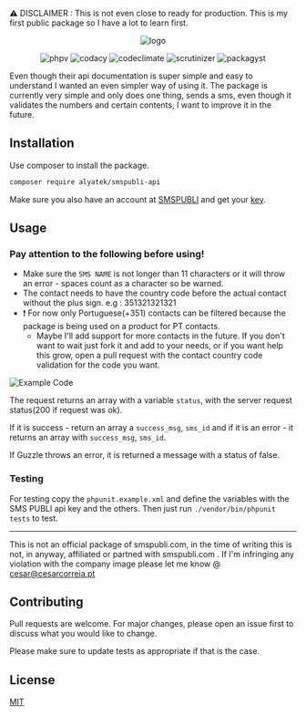 ⚠ DISCLAIMER : This is not even close to ready for production. This is my first public package so I have a lot to learn first.

<p align="center">
  <img alt="logo" src="https://i.imgur.com/ac9RgHZ.png">
</p>
<p align="center">
<img alt="phpv" src="https://img.shields.io/packagist/php-v/alyatek/smspubli-api">
<img alt="codacy" src="https://api.codacy.com/project/badge/Grade/8fcdb2abf1cd4cae8abd358605caede3">
<img alt="codeclimate" src="https://codeclimate.com/github/alyatek/smspubli-api/badges/gpa.svg">
<img alt="scrutinizer" src="https://scrutinizer-ci.com/g/alyatek/smspubli-api/badges/build.png?b=master">  
<img alt="packagyst" src="https://img.shields.io/packagist/l/alyatek/smspubli-api">  
</p>

Even though their api documentation is super simple and easy to understand I wanted an even simpler way of using it.
The package is currently very simple and only does one thing, sends a sms, even though it validates the numbers and certain contents, I want to improve it in the future.

## Installation

Use composer to install the package.

```bash
composer require alyatek/smspubli-api
```

Make sure you also have an account at [SMSPUBLI](https://www.smspubli.com/) and get your [key](https://panel.smspubli.com/app/api/api_key/).

## Usage

### Pay attention to the following before using!
- Make sure the `SMS NAME` is not longer than 11 characters or it will throw an error - spaces count as a character so be warned.
- The contact needs to have the country code before the actual contact without the plus sign. e.g : 351321321321
- ❗ For now only Portuguese(+351) contacts can be filtered because the package is being used on a product for PT contacts. 
  - Maybe I'll add support for more contacts in the future. If you don't want to wait just fork it and add to your needs, or if you want help this grow, open a pull request with the contact country code validation for the code you want.


![Example Code](https://i.imgur.com/yEDyni6.png)

The request returns an array with a variable `status`, with the server request status(200 if request was ok).

If it is success - return an array a `success_msg`, `sms_id` and if it is an error - it returns an array with `success_msg`, `sms_id`.

If Guzzle throws an error, it is returned a message with a status of false.

### Testing
For testing copy the ```phpunit.example.xml``` and define the variables with the SMS PUBLI api key and the others.
Then just run ```./vendor/bin/phpunit tests``` to test.

-------

This is not an official package of smspubli.com, in the time of writing this is not, in anyway, affiliated or partned with smspubli.com .
If I'm infringing any violation with the company image please let me know @ cesar@cesarcorreia.pt

## Contributing
Pull requests are welcome. For major changes, please open an issue first to discuss what you would like to change.

Please make sure to update tests as appropriate if that is the case.

## License
[MIT](https://choosealicense.com/licenses/mit/)
